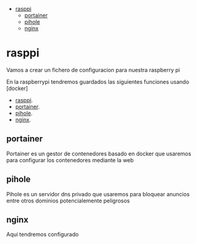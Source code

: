 - [rasppi](#rasppi)
  - [portainer](#portainer)
  - [pihole](#pihole)
  - [nginx](#nginx)


# rasppi
Vamos a crear un fichero de configuracion para nuestra raspberry pi

En la raspberrypi tendremos guardados las siguientes funciones usando [docker]
 
- [rasppi](#rasppi).
- [portainer](#portainer).
- [pihole](#pihole).
- [nginx](#nginx).
  
## portainer
Portainer es un gestor de contenedores basado en docker que usaremos para configurar los contenedores mediante la web

## pihole
Pihole es un servidor dns privado que usaremos para bloquear anuncios entre otros dominios potencialemente peligrosos

## nginx
Aquí tendremos configurado

